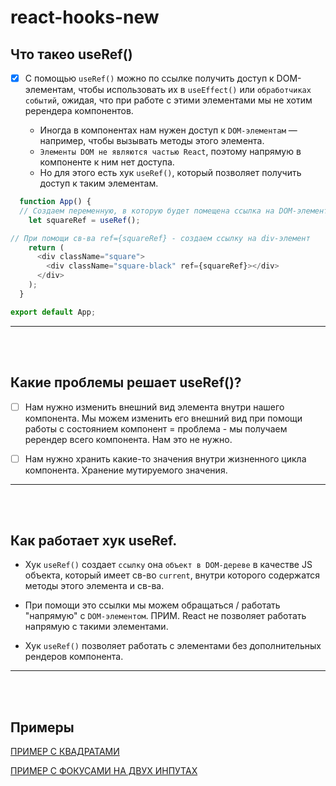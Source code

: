 # react-hooks-new

<h2>Что такео useRef()</h2>

- [x] С помощью `useRef()` можно по ссылке получить доступ к DOM-элементам, чтобы использовать их в `useEffect()` или `обработчиках событий`, ожидая, что при работе с этими элементами мы не хотим ререндера компонентов.

  + Иногда в компонентах нам нужен доступ к `DOM-элементам` — например, чтобы вызывать методы этого элемента. 
  +	`Элементы DOM не являются частью React`, поэтому напрямую в компоненте к ним нет доступа. 
  +	Но для этого есть хук `useRef()`, который позволяет получить доступ к таким элементам.
     
```javascript
  function App() {
  // Создаем переменную, в которую будет помещена ссылка на DOM-элемент
    let squareRef = useRef();

// При помощи св-ва ref={squareRef} - создаем ссылку на div-элемент
    return (
      <div className="square">
        <div className="square-black" ref={squareRef}></div>
      </div>
    );
  }

export default App;

```
     
<hr>
<br>
<br>

<h2>Какие проблемы решает useRef()?</h2>

- [ ] Нам нужно изменить внешний вид элемента внутри нашего компонента. Мы можем изменить его внешний вид при помощи работы с состоянием компонент = проблема - мы получаем ререндер всего компонента. Нам это не нужно.

- [ ] Нам нужно хранить какие-то значения внутри жизненного цикла компонента. Хранение мутируемого значения.

<hr>
<br>
<br>

<h2>Как работает хук useRef.</h2>

+ Хук `useRef()` создает `ссылку` она `объект в DOM-дереве` в качестве JS объекта, который имеет св-во `current`, внутри которого содержатся методы этого элемента и св-ва.

+ При помощи это ссылки мы можем обращаться / работать "напрямую" с `DOM-элементом`. ПРИМ. React не позволяет работать напрямую с такими элементами.

+ Хук `useRef()` позволяет работать с элементами без дополнительных рендеров компонента.

<hr>
<br>
<br>

<h2>Примеры</h2>

[ПРИМЕР С КВАДРАТАМИ](https://codesandbox.io/p/sandbox/ls-1-task-answer-forked-tndkg2?file=%2Fsrc%2FApp.js%3A14%2C1)

[ПРИМЕР С ФОКУСАМИ НА ДВУХ ИНПУТАХ](https://codesandbox.io/p/sandbox/infallible-visvesvaraya-7nxysv?file=%2Fsrc%2FApp.js)
